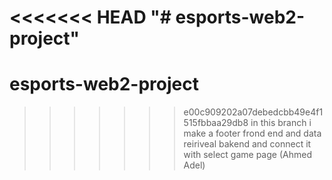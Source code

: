 <<<<<<< HEAD
"# esports-web2-project"
=======
# esports-web2-project
>>>>>>> e00c909202a07debedcbb49e4f1515fbbaa29db8
in this branch i make a footer frond end and data reiriveal bakend and connect it with select game page (Ahmed Adel)
